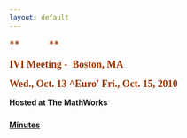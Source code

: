 ```yaml
---
layout: default
---
```

<div id="rightCol0">

<span style="font-size:14.0pt;color:#993300"> **          ** </span>

**<span style="font-size:13.5pt;font-family:&quot;Verdana&quot;,&quot;sans-serif&quot;;color:#993300">
IVI Meeting -  Boston, MA  </span>**

<div class="style2">

<div data-align="center">

**<span style="font-size:13.5pt;font-family:&quot;Verdana&quot;,&quot;sans-serif&quot;;mso-fareast-font-family:
Calibri;mso-fareast-theme-font:minor-latin;mso-bidi-font-family:&quot;Times New Roman&quot;;
color:#993300;mso-ansi-language:EN-US;mso-fareast-language:EN-US;mso-bidi-language:
AR-SA">Wed., Oct. 13 ^Euro' Fri., Oct. 15,
2010</span>**<span style="font-size:12.0pt;
font-family:&quot;Times New Roman&quot;,&quot;serif&quot;;mso-fareast-font-family:Calibri;
mso-fareast-theme-font:minor-latin;mso-ansi-language:EN-US;mso-fareast-language:
EN-US;mso-bidi-language:AR-SA">  
  
**Hosted at The MathWorks**</span>

</div>

</div>

###   

**[Minutes](http://ivifoundation.org/meetings/2010Oct/2010OctMeetingSummary%20Final.pdf)**

 

 

<span style="font-size:10.0pt;font-family:&quot;Arial&quot;,&quot;sans-serif&quot;">  
  
</span>

 

 

</div>
